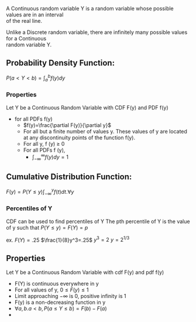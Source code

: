 A Continuous random variable Y is a random variable whose possible values are in an interval  
of the real line.  

Unlike a Discrete random variable, there are infinitely many possible values for a Continuous  
random variable Y.  


## Probability Density Function:
$P(a<Y<b)=\int_{a}^b f(y)dy$ 

### Properties
Let Y be a Continuous Random Variable with CDF F(y) and PDF f(y)
* for all PDFs f(y)
	* $f(y)=\frac{\partial F(y)}{\partial y}$
	* For all but a finite number of values y. These values of y are located at any discontinuity points of the function f(y).
	* For all y, f (y) ≥ 0
	* For all PDFs f (y),
		* $\int_{-\infty}^{\infty}f(y)dy=1$

## Cumulative Distribution Function:
$F(y)=P(Y\leq y)\int_{-\infty}^yf(t)dt. \forall y$ 

### Percentiles of Y
CDF can be used to find percentiles of Y
The pth percentile of Y is the value of y such that
$P(Y\leq y)=F(Y)=p$

ex. 
$F(Y)=.25$
$\frac{1}{8}y^3=.25$
$y^3=2$
$y=2^{1/3}$ 


## Properties
Let Y be a Continuous Random Variable with cdf F(y) and pdf f(y)
* F(Y) is continuous everywhere in y
* For all values of y, $0\leq F(y)\leq1$
* Limit approaching $-\infty$ is 0, positive infinity is 1
* F(y) is a non-decreasing function in y
* $\forall a,b. a<b,P(a\leq Y \leq b)=F(b)-F(a)$
*
